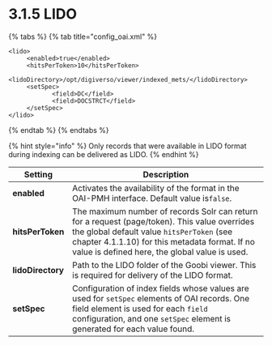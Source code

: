 # 3.1.5 LIDO

{% tabs %}
{% tab title="config_oai.xml" %}
```markup
<lido>
     <enabled>true</enabled>
     <hitsPerToken>10</hitsPerToken>
     <lidoDirectory>/opt/digiverso/viewer/indexed_mets/</lidoDirectory>
     <setSpec>
            <field>DC</field>
            <field>DOCSTRCT</field>
     </setSpec>
</lido>
```
{% endtab %}
{% endtabs %}

{% hint style="info" %}
Only records that were available in LIDO format during indexing can be delivered as LIDO.
{% endhint %}

| **Setting**        | Description                                                                                                                                                                                                                                    |
| ------------------ | ---------------------------------------------------------------------------------------------------------------------------------------------------------------------------------------------------------------------------------------------- |
| **enabled**        | Activates the availability of the format in the OAI-PMH interface. Default value is`false`.                                                                                                                                                    |
| **hitsPerToken**   | The maximum number of records Solr can return for a request (page/token). This value overrides the global default value `hitsPerToken` (see chapter 4.1.1.10) for this metadata format. If no value is defined here, the global value is used. |
| **lidoDirectory**  | Path to the LIDO folder of the Goobi viewer. This is required for delivery of the LIDO format.                                                                                                                                                 |
| **setSpec**        | Configuration of index fields whose values are used for `setSpec` elements of OAI records. One field element is used for each `field` configuration, and one `setSpec` element is generated for each value found.                              |
